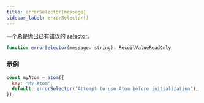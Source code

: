 ```yaml
---
title: errorSelector(message)
sidebar_label: errorSelector()
---
```


一个总是抛出已有错误的 [selector](/docs/api-reference/core/selector)。

```jsx
function errorSelector(message: string): RecoilValueReadOnly
```

### 示例

```jsx
const myAtom = atom({
  key: 'My Atom',
  default: errorSelector('Attempt to use Atom before initialization'),
});
```
